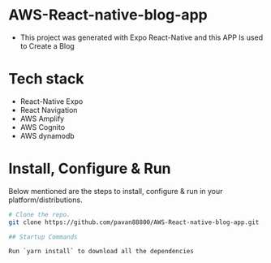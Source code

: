 # AWS-React-native-blog-app

* This project was generated with Expo React-Native and this APP Is used to Create a Blog

# Tech stack 

- React-Native Expo
- React Navigation
- AWS Amplify
- AWS Cognito
- AWS dynamodb


# Install, Configure & Run

Below mentioned are the steps to install, configure & run in your platform/distributions.

```bash
# Clone the repo.
git clone https://github.com/pavan88800/AWS-React-native-blog-app.git

## Startup Commands

Run `yarn install` to download all the dependencies
